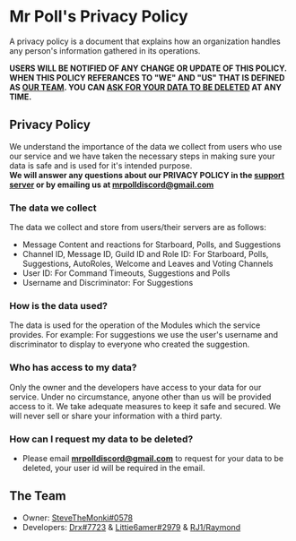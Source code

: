 # Mr Poll's Privacy Policy

A privacy policy is a document that explains how an organization handles any person's 
information gathered in its operations.

**USERS WILL BE NOTIFIED OF ANY CHANGE OR UPDATE OF THIS POLICY. WHEN THIS POLICY REFERANCES TO "WE" AND "US" THAT IS DEFINED AS [OUR TEAM](https://github.com/mrpollbot/Privacy/#how-can-i-request-my-data-to-be-deleted). YOU CAN [ASK FOR YOUR DATA TO BE DELETED](https://github.com/mrpollbot/Privacy/#how-can-i-request-my-data-to-be-deleted) AT ANY TIME.**

## Privacy Policy
We understand the importance of the data we collect from users who use our service and we have taken the necessary steps in making sure your data is safe and is used for it's intended purpose.\
**We will answer any questions about our PRIVACY POLICY in the [support server](https://discord.gg/PyzsbsjRw3) or by emailing us at mrpolldiscord@gmail.com**

### The data we collect
The data we collect and store from users/their servers are as follows:

* Message Content and reactions for Starboard, Polls, and Suggestions
* Channel ID, Message ID, Guild ID and Role ID: For Starboard, Polls, Suggestions, AutoRoles, Welcome and Leaves and Voting Channels
* User ID: For Command Timeouts, Suggestions and Polls
* Username and Discriminator: For Suggestions

### How is the data used?
The data is used for the operation of the Modules which the service provides.
For example:
For suggestions we use the user's username and discriminator to display to everyone who created the suggestion.

### Who has access to my data?
Only the owner and the developers have access to your data for our service. Under no circumstance, anyone other than us will be provided access to it. We take adequate measures to keep it safe and secured. We will never sell or share your information with a third party.

### How can I request my data to be deleted?
* Please email **mrpolldiscord@gmail.com** to request for your data to be deleted, your user id will be required in the email.

## The Team
* Owner: [SteveTheMonki#0578](https://github.com/SteveTheMonki)
* Developers: [Drx#7723](https://github.com/Drxckzyz) & [Littie6amer#2979](https://github.com/Littie6amer) & [RJ1/Raymond](https://github.com/RaymondJiang1)
